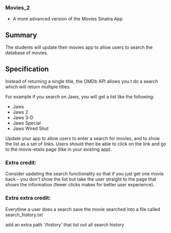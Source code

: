 ### Movies_2
* A more advanced version of the Movies Sinatra App

## Summary

The students will update their movies app to allow users to search the database of movies.


## Specification
Instead of returning a single title, the OMDb API allows you t do a search which will return multiple titles.

For example if you search on Jaws, you will get a list like the following:

* Jaws
* Jaws 2
* Jaws 3-D
* Jaws Special
* Jaws Wired Shut

Update your app to allow users to enter a search for movies, and to show the list as a set of links.
Users should then be able to click on the link and go to the movie-etails page (like in your existing app).


### Extra credit:

Consider updating the search functionality so that if you just get one movie back - you don't show the list but take the user straight to the page that shows the information (fewer clicks makes for better user experience).

### Extra extra credit: 

Everytime a user does a search save the movie searched into a file called search_history.txt

add an extra path '/history' that list out all search history
